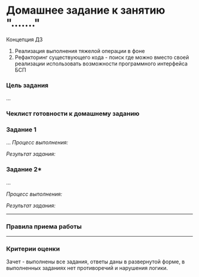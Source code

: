 # Домашнее задание к занятию "......."

Концепция ДЗ
1. Реализация выполнения тяжелой операции в фоне
2. Рефакторинг существующего кода - поиск где можно вместо своей реализации использовать возможности программного интерфейса БСП


### Цель задания

...

### Чеклист готовности к домашнему заданию



### Задание 1

...
*Процесс выполнения:* 

*Результат задания:* 

### Задание 2*

...

*Процесс выполнения:* 

*Результат задания:* 

------

### Правила приема работы



------

### Критерии оценки

Зачет - выполнены все задания, ответы даны в развернутой форме, в выполненных заданиях нет противоречий и нарушения логики. 

